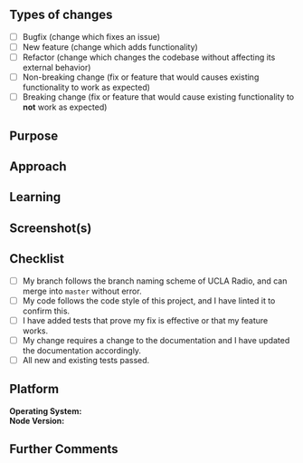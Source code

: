 <!--- Be sure to add a descriptive title above! -->

## Types of changes
<!--- What types of changes does your code introduce to UCLA Radio? Put an `x` in the boxes that apply. -->

- [ ] Bugfix (change which fixes an issue)
- [ ] New feature (change which adds functionality)
- [ ] Refactor (change which changes the codebase without affecting its external behavior)
- [ ] Non-breaking change (fix or feature that would causes existing functionality to work as expected)
- [ ] Breaking change (fix or feature that would cause existing functionality to __not__ work as expected)

## Purpose
<!--- Describe the problem or feature. Link to the issue(s) fixed by this pull request if applicable. -->

## Approach
<!--- How does your change address the problem? -->

## Learning
<!--- Describe the research stage. Link to any blog posts, video, patterns, libraries, addons, or other resources that helped you to solve this problem. -->

## Screenshot(s) 
<!--- (if applicable--you can delete otherwise) -->
<!--- Include a screenshot here if the change you made changes the look of the site in any way! -->

## Checklist
<!--- Put an `x` in the boxes that apply. You can also fill these out after creating the PR. If you're unsure about any of them, don't hesitate to ask. We're here to help! This is simply a reminder of what we are going to look for before merging your code. -->

- [ ] My branch follows the branch naming scheme of UCLA Radio, and can merge into `master` without error.
- [ ] My code follows the code style of this project, and I have linted it to confirm this.
- [ ] I have added tests that prove my fix is effective or that my feature works.
- [ ] My change requires a change to the documentation and I have updated the documentation accordingly.
- [ ] All new and existing tests passed.

## Platform
<!--- (if applicable--you can delete otherwise) -->
__Operating System:__ <!--- e.g., macOS Sierra, 12.10.5 -->  
__Node Version:__ <!--- e.g., v6.11.0 -->

## Further Comments
<!--- Please add anything that you'd like to say that you didn't already get a chance to. You can delete this if you don't have anything to add. -->
